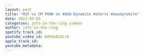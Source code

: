 ```yaml
---
layout: post
title: "MJF vs CM PUNK on #AEW Dynamite #shorts #aewdynamite"
date: 2022-03-03
categories: jofo-in-the-ring videos
author: jofo-in-the-ring
spotify_track_id: 
youtube_video_id: D4FXoEG2Lr0
apple_track_id: 
youtube_metadata: 
---
```


